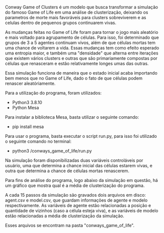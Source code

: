 Conway Game of Clusters é um modelo que busca transformar a simulação do famoso Game of Life em uma análise de clusterização, deixando os parametros de morte mais favoráveis para clusters sobreviverem e as celulas dentro de pequenos grupos continuarem vivas.

As mudanças feitas no Game of Life foram para tornar o jogo mais aleatório e mais voltado para agrupamento de células. Para isso, foi determinado que grupos de 3 a 5 agentes continuam vivos, além de que células mortas tem uma chance de voltarem a vida. Essas mudanças tem como efeito esperado uma entropia maior, e também uma "densidade" que alterna entre iterações que existem vários clusters e outras que são primariamente compostas por células que renasceram e estão relativamente longes umas das outras.

Essa simulação funciona de maneira que o estado inicial acaba importando bem menos que no Game of Life, dado o fato de que células podem renascer aleatóriamente.

Para a utilização do programa, foram utilizados:

* Python3 3.8.10
* Python Mesa

Para instalar a biblioteca Mesa, basta utilizar o seguinte comando:

* pip install mesa

Para usar o programa, basta executar o script run.py, para isso foi utilizado o seguinte comando no terminal:

* python3 /conways_game_of_life/run.py

Na simulação foram disponibilizadas duas variáveis controláveis por usuário, uma que determina a chance inicial das células estarem vivas, e outra que determina a chance de células mortas renascerem.

Para fins de análise do programa, logo abaixo da simulação em questão, há um gráfico que mostra qual é a média de clusterização do programa.

A cada 15 passos da simulação são gravados dois arquivos em disco: agent.csv e model.csv, que guardam informações de agente e modelo respectivamente. As variáveis de agente estão relacionadas a posição e quantidade de vizinhos (caso a célula esteja viva), e as variáveis de modelo estão relacionadas a média de clusterização da simulação.

Esses arquivos se encontram na pasta "conways_game_of_life".